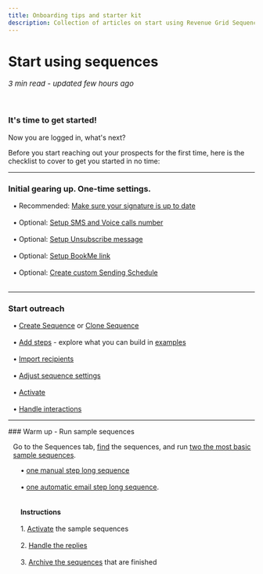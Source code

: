```yaml
---
title: Onboarding tips and starter kit
description: Collection of articles on start using Revenue Grid Sequences
---
```


  
# Start using sequences

<p style="font-size:15px"><i>3 min read - updated few hours ago</i> </p>
<!-- ShareThis BEGIN -->
<div class="addthis_inline_share_toolbox"></div>
<!-- End ShareThis -->
<br>

### It's time to get started!

Now you are logged in, what's next?

Before you start reaching out your prospects for the first time, here is the checklist to cover to get you started in no time:


<hr>


### Initial gearing up. One-time settings.

<p style="margin-left:2%;">
• Recommended: <a href="../Settings/#manage_signatures">Make sure your signature is up to date</a>
<br><br>
• Optional: <a href="../Settings/#update_role_set_numbers_for_sending_sms_and_making_voice_calls_log_out">Setup SMS and Voice calls number</a>
<br><br>
• Optional: <a href="../Settings/#unsubscribe_text">Setup Unsubscribe message</a>
<br><br>
• Optional: <a href="../Settings/#bookme_text">Setup BookMe link</a>
<br><br>
• Optional: <a href="../Settings/#manage_sending_schedules">Create custom Sending Schedule</a>
<br><br>
</p>


<hr>

### Start outreach

<p style="margin-left:2%;">
• <a href="../Create-new-sequence/#create_a_new_sequence">Create Sequence</a> or <a href="../Sequences/#manage_a_sequence">Clone Sequence</a>
<br><br>
• <a href="../Create-new-sequence/#adding_and_editing_steps_toof_a_sequence">Add steps</a> - explore what you can build in <a href="../onboarding-tips/#first_steps">examples</a>
<br><br>
• <a href="../Create-new-sequence/#adding_recipients_to_a_sequence">Import recipients</a> 
<br><br>
• <a href="../Settings-of-Sequences/#general">Adjust sequence settings</a>   
<br><br>
• <a href="../Create-new-sequence/#activate_the_sequence">Activate</a>
<br><br>
• <a href="../Planner/">Handle interactions</a>
</p>



<hr>
### Warm up - Run sample sequences

<p style="margin-left:2%;">
Go to the Sequences tab, <a href="../Sequences/#search_a_sequence">find</a> the sequences, and run <a href="../sample-sequences7/">two the most basic sample sequences</a>. 
<p style="margin-left:5%;">
• <a href="../sample-sequences7/#sample_to_be_run_-_manual_step">one manual step long sequence</a><br>
<br>
• <a href="../sample-sequences7/#sample_to_be_run_-_auto_step">one automatic email step long sequence</a>. 
<br><br><br>
<b>Instructions</b><br><br>
1. <a href="../Create-new-sequence/#activate_the_sequence">Activate</a> the sample sequences<br><br>
2. <a href="../Planner/#keep_up_with_your_active_sequences">Handle the replies</a><br><br>
3. <a href="../Sequences/#manage_a_sequence">Archive the sequences</a> that are finished<br>
</p>

</p>






















